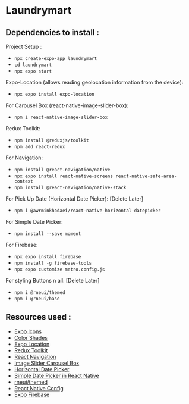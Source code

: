 # Laundrymart


## Dependencies to install :
Project Setup :
- `npx create-expo-app laundrymart`
- `cd laundrymart`
- `npx expo start`

Expo-Location (allows reading geolocation information from the device):
- `npx expo install expo-location`

For Carousel Box (react-native-image-slider-box):
- `npm i react-native-image-slider-box`

Redux Toolkit:
- `npm install @reduxjs/toolkit`
- `npm add react-redux`

For Navigation:
- `npm install @react-navigation/native`
- `npx expo install react-native-screens react-native-safe-area-context`
- `npm install @react-navigation/native-stack`

For Pick Up Date (Horizontal Date Picker): [Delete Later]
- `npm i @awrminkhodaei/react-native-horizontal-datepicker`

For Simple Date Picker:
- `npm install --save moment`

For Firebase:
- `npx expo install firebase`
- `npm install -g firebase-tools`
- `npx expo customize metro.config.js`

For styling Buttons n all: [Delete Later]
- `npm i @rneui/themed`
- `npm i @rneui/base`

## Resources used :
- [Expo Icons](https://icons.expo.fyi/)
- [Color Shades](https://htmlcolorcodes.com/color-picker/)
- [Expo Location](https://docs.expo.dev/versions/latest/sdk/location/)
- [Redux Toolkit](https://redux-toolkit.js.org/introduction/getting-started)
- [React Navigation](https://reactnavigation.org/docs/getting-started)
- [Image Slider Carousel Box](https://www.npmjs.com/package/react-native-image-slider-box)
- [Horizontal Date Picker](https://github.com/AwrminKhodaei/react-native-horizontal-datepicker)
- [Simple Date Picker in React Native](https://dev.to/kharioki/horizontal-calendar-a-simple-date-picker-for-react-native-4h2)
- [rneui/themed](https://www.npmjs.com/package/@rneui/themed)
- [React Native Config](https://www.npmjs.com/package/react-native-config)
- [Expo Firebase](https://docs.expo.dev/guides/using-firebase/)

